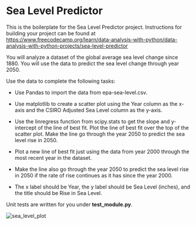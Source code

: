 # Sea Level Predictor

This is the boilerplate for the Sea Level Predictor project. Instructions for building your project can be found at https://www.freecodecamp.org/learn/data-analysis-with-python/data-analysis-with-python-projects/sea-level-predictor

You will analyze a dataset of the global average sea level change since 1880. You will use the data to predict the sea level change through year 2050.

Use the data to complete the following tasks:

* Use Pandas to import the data from epa-sea-level.csv.

* Use matplotlib to create a scatter plot using the Year column as the x-axis and the CSIRO Adjusted Sea Level column as the y-axis.

* Use the linregress function from scipy.stats to get the slope and y-intercept of the line of best fit. Plot the line of best fit over the top of the scatter plot. Make the line go through the year 2050 to predict the sea level rise in 2050.  

* Plot a new line of best fit just using the data from year 2000 through the most recent year in the dataset. 

* Make the line also go through the year 2050 to predict the sea level rise in 2050 if the rate of rise continues as it has since the year 2000.

* The x label should be Year, the y label should be Sea Level (inches), and the title should be Rise in Sea Level.

Unit tests are written for you under **test_module.py**.

![sea_level_plot](https://github.com/haticecandan/freecodecamp-projects/assets/53252601/61927b3c-065f-4883-a922-7139b43be1c1)



